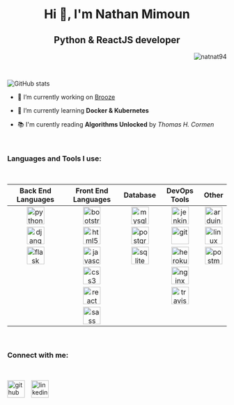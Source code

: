 # <h1 align="center">Hi 👋, I'm Nathan Mimoun</h1>
## <h2 align="center">Python & ReactJS developer</h2>

<p align="right"> <img src="https://komarev.com/ghpvc/?username=natnat94&label=Profile%20views&color=0e75b6&style=plastic" alt="natnat94" /> </p>

</br>

![GitHub stats](https://github-readme-stats.vercel.app/api?username=natnat94&show_icons=true&theme=gruvbox&hide_border=true&locale=en) 


- 🔭 I’m currently working on [Brooze](https://github.com/Natnat94/Brooze)

- 🌱 I’m currently learning **Docker & Kubernetes**

- 📚 I'm curently reading **Algorithms Unlocked** by *Thomas H. Cormen*

</br>

### <h3 align="left">Languages and Tools I use:</h3>
</br>

<!-- ![Top languages](https://github-readme-stats.vercel.app/api/top-langs?username=natnat94&show_icons=true&theme=synthwave&locale=en&layout=compact) -->



| Back End Languages | Front End Languages | Database |DevOps Tools | Other |
| :----: | :----: | :----: | :----: | :----: |
| [<img src="https://www.vectorlogo.zone/logos/python/python-icon.svg" alt="python" width="40" height="40"/>](https://www.python.org) | [<img src="https://www.vectorlogo.zone/logos/getbootstrap/getbootstrap-icon.svg" alt="bootstrap" width="40" height="40"/> ](https://getbootstrap.com) | [<img src="https://www.vectorlogo.zone/logos/mysql/mysql-official.svg" alt="mysql" width="40" height="40"/>](https://www.mysql.com/) | [<img src="https://www.vectorlogo.zone/logos/jenkins/jenkins-icon.svg" alt="jenkins" width="40" height="40"/>](https://www.jenkins.io) | [<img src="https://cdn.worldvectorlogo.com/logos/arduino-1.svg" alt="arduino" width="40" height="40"/>](https://www.arduino.cc/)
| [<img src="https://www.vectorlogo.zone/logos/djangoproject/djangoproject-ar21.svg" alt="django" width="40" height="40"/> ](https://www.djangoproject.com/) | [<img src="https://www.vectorlogo.zone/logos/w3_html5/w3_html5-icon.svg" alt="html5" width="40" height="40"/>](https://www.w3.org/html/) | [<img src="https://www.vectorlogo.zone/logos/postgresql/postgresql-icon.svg" alt="postgresql" width="40" height="40"/>](https://www.postgresql.org) | [<img src="https://www.vectorlogo.zone/logos/git-scm/git-scm-icon.svg" alt="git" width="40" height="40"/>](https://git-scm.com/) | [<img src="https://www.vectorlogo.zone/logos/linux/linux-icon.svg" alt="linux" width="40" height="40"/>](https://www.linux.org/)
| [<img src="https://www.vectorlogo.zone/logos/pocoo_flask/pocoo_flask-icon.svg" alt="flask" width="40" height="40"/>](https://flask.palletsprojects.com/) | [<img src="https://upload.wikimedia.org/wikipedia/commons/b/ba/Javascript_badge.svg" alt="javascript" width="40" height="40"/>](https://developer.mozilla.org/en-US/docs/Web/JavaScript)  |[ <img src="https://www.vectorlogo.zone/logos/sqlite/sqlite-icon.svg" alt="sqlite" width="40" height="40"/>](https://www.sqlite.org/) | [<img src="https://www.vectorlogo.zone/logos/heroku/heroku-icon.svg" alt="heroku" width="40" height="40"/>](https://heroku.com) | [<img src="https://www.vectorlogo.zone/logos/getpostman/getpostman-icon.svg" alt="postman" width="40" height="40"/>](https://postman.com) 
| | [<img src="https://upload.wikimedia.org/wikipedia/commons/d/d5/CSS3_logo_and_wordmark.svg" alt="css3" width="40" height="40"/>](https://www.w3schools.com/css/)| | [<img src="https://www.vectorlogo.zone/logos/nginx/nginx-icon.svg" alt="nginx" width="40" height="40"/>](https://www.nginx.com)|
| | [<img src="https://www.vectorlogo.zone/logos/reactjs/reactjs-icon.svg" alt="react" width="40" height="40"/>](https://reactjs.org/)| | [<img src="https://www.vectorlogo.zone/logos/travis-ci/travis-ci-icon.svg" alt="travisci" width="40" height="40"/>]("https://travis-ci.org)|
| | [<img src="https://www.vectorlogo.zone/logos/sass-lang/sass-lang-icon.svg" alt="sass" width="40" height="40"/>](https://sass-lang.com) | | |

<!--  

--------------------------------
####  <h4 align="center"> Back End Languages:</h4>
--------------------------------


[<img src="https://devicons.github.io/devicon/devicon.git/icons/python/python-original.svg" alt="python" width="40" height="40"/>](https://www.python.org) &ensp;
[<img src="https://devicons.github.io/devicon/devicon.git/icons/django/django-original.svg" alt="django" width="40" height="40"/>](https://www.djangoproject.com/) &ensp;
[<img src="https://www.vectorlogo.zone/logos/pocoo_flask/pocoo_flask-icon.svg" alt="flask" width="40" height="40"/>](https://flask.palletsprojects.com/) 


--------------------------------
#### <h4 align="center"> Front End Languages:</h4>
--------------------------------
[<img src="https://devicons.github.io/devicon/devicon.git/icons/bootstrap/bootstrap-plain.svg" alt="bootstrap" width="40" height="40"/>](https://getbootstrap.com) &ensp;
[<img src="https://devicons.github.io/devicon/devicon.git/icons/css3/css3-original-wordmark.svg" alt="css3" width="40" height="40"/>](https://www.w3schools.com/css/) &ensp;
[<img src="https://devicons.github.io/devicon/devicon.git/icons/html5/html5-original-wordmark.svg" alt="html5" width="40" height="40"/>](https://www.w3.org/html/) &ensp;
[<img src="https://devicons.github.io/devicon/devicon.git/icons/javascript/javascript-original.svg" alt="javascript" width="40" height="40"/>](https://developer.mozilla.org/en-US/docs/Web/JavaScript) &ensp;
[<img src="https://devicons.github.io/devicon/devicon.git/icons/react/react-original-wordmark.svg" alt="react" width="40" height="40"/>](https://reactjs.org/) &ensp;
[<img src="https://devicons.github.io/devicon/devicon.git/icons/sass/sass-original.svg" alt="sass" width="40" height="40"/>](https://sass-lang.com) 

--------------------------------
####  <h4 align="center"> Database:</h4>
--------------------------------
[<img src="https://devicons.github.io/devicon/devicon.git/icons/mysql/mysql-original-wordmark.svg" alt="mysql" width="40" height="40"/>](https://www.mysql.com/) &ensp;
[<img src="https://devicons.github.io/devicon/devicon.git/icons/postgresql/postgresql-original-wordmark.svg" alt="postgresql" width="40" height="40"/>](https://www.postgresql.org) &ensp;
[<img src="https://www.vectorlogo.zone/logos/sqlite/sqlite-icon.svg" alt="sqlite" width="40" height="40"/>](https://www.sqlite.org/) 

--------------------------------
####  <h4 align="center"> DevOps Tools:</h4>
--------------------------------

[<img src="https://www.vectorlogo.zone/logos/jenkins/jenkins-icon.svg" alt="jenkins" width="40" height="40"/>](https://www.jenkins.io) &ensp;
[<img src="https://www.vectorlogo.zone/logos/git-scm/git-scm-icon.svg" alt="git" width="40" height="40"/>](https://git-scm.com/) &ensp;
[<img src="https://www.vectorlogo.zone/logos/heroku/heroku-icon.svg" alt="heroku" width="40" height="40"/>](https://heroku.com) &ensp;
[<img src="https://devicons.github.io/devicon/devicon.git/icons/nginx/nginx-original.svg" alt="nginx" width="40" height="40"/>](https://www.nginx.com) &ensp;
[<img src="https://www.vectorlogo.zone/logos/travis-ci/travis-ci-icon.svg" alt="travisci" width="40" height="40"/>]("https://travis-ci.org) 

--------------------------------
####  <h4 align="center"> Other:</h4>
--------------------------------
[<img src="https://cdn.worldvectorlogo.com/logos/arduino-1.svg" alt="arduino" width="40" height="40"/>](https://www.arduino.cc/) &ensp;
[<img src="https://devicons.github.io/devicon/devicon.git/icons/linux/linux-original.svg" alt="linux" width="40" height="40"/>](https://www.linux.org/) &ensp;
[<img src="https://www.vectorlogo.zone/logos/getpostman/getpostman-icon.svg" alt="postman" width="40" height="40"/>](https://postman.com) 

-->
</br>

### Connect with me:
</br>

[<img src='https://cdn.jsdelivr.net/npm/simple-icons@3.0.1/icons/github.svg' alt='github' height='40'>](https://github.com/natnat94)   &ensp;
[<img src='https://cdn.jsdelivr.net/npm/simple-icons@3.0.1/icons/linkedin.svg' alt='linkedin' height='40'>](https://www.linkedin.com/in/nathan-mimoun/)  
